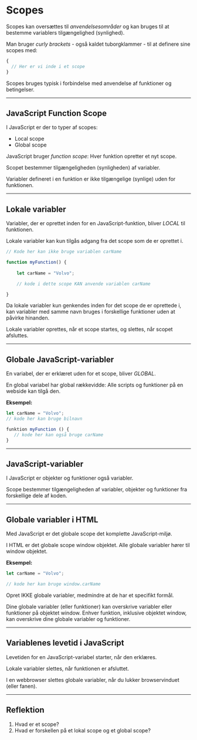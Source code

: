 # Scopes
Scopes kan oversættes til *anvendelsesområder* og kan bruges til at bestemme variablers tilgængelighed (synlighed).

Man bruger *curly brackets* - også kaldet tuborgklammer - til at definere sine scopes med:

```js
{ 
  // Her er vi inde i et scope  
}
```
Scopes bruges typisk i forbindelse med anvendelse af funktioner og betingelser.
___
## JavaScript Function Scope
I JavaScript er der to typer af scopes:

* Local scope
* Global scope

JavaScript bruger *function scope*: Hver funktion opretter et nyt scope.

Scopet bestemmer tilgængeligheden (synligheden) af variabler.

Variabler defineret i en funktion er ikke tilgængelige (synlige) uden for funktionen.
___ 
## Lokale variabler

Variabler, der er oprettet inden for en JavaScript-funktion, bliver *LOCAL* til funktionen.

Lokale variabler kan kun tilgås adgang fra det scope som de er oprettet i.

```js
// Kode her kan ikke bruge variablen carName

function myFunction() {
  
    let carName = "Volvo";

    // kode i dette scope KAN anvende variablen carName

}
```
Da lokale variabler kun genkendes inden for det scope de er oprettede i, kan variabler med samme navn bruges i forskellige funktioner uden at påvirke hinanden.

Lokale variabler oprettes, når et scope startes, og slettes, når scopet afsluttes.
___

## Globale JavaScript-variabler

En variabel, der er erklæret uden for et scope, bliver *GLOBAL*.

En global variabel har global rækkevidde: Alle scripts og funktioner på en webside kan tilgå den.

**Eksempel:**
```js
let carName = "Volvo";
// kode her kan bruge bilnavn

funktion myFunction () {
   // kode her kan også bruge carName
}
```
___
## JavaScript-variabler

I JavaScript er objekter og funktioner også variabler.

Scope bestemmer tilgængeligheden af variabler, objekter og funktioner fra forskellige dele af koden.
___
## Globale variabler i HTML

Med JavaScript er det globale scope det komplette JavaScript-miljø.

I HTML er det globale scope window objektet. Alle globale variabler hører til window objektet.

**Eksempel:**
```js
let carName = "Volvo";

// kode her kan bruge window.carName
```
Opret IKKE globale variabler, medmindre at de har et specifikt formål.

Dine globale variabler (eller funktioner) kan overskrive variabler eller funktioner på objektet window.
Enhver funktion, inklusive objektet window, kan overskrive dine globale variabler og funktioner.
___

## Variablenes levetid i JavaScript

Levetiden for en JavaScript-variabel starter, når den erklæres.

Lokale variabler slettes, når funktionen er afsluttet.

I en webbrowser slettes globale variabler, når du lukker browservinduet (eller fanen).
___
## Reflektion
1. Hvad er et scope?
2. Hvad er forskellen på et lokal scope og et global scope?